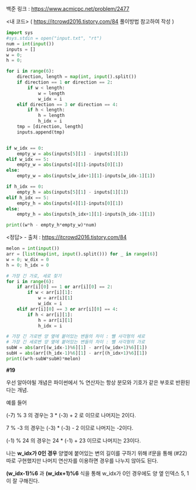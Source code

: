 백준 링크 : https://www.acmicpc.net/problem/2477

<내 코드> ( https://itcrowd2016.tistory.com/84 풀이방법 참고하여 작성 )

```python
import sys
#sys.stdin = open("input.txt", "rt")
num = int(input())
inputs = []
w = 0;
h = 0;

for i in range(6):
    direction, length = map(int, input().split())
    if direction == 1 or direction == 2:
        if w < length:
            w = length
            w_idx = i
    elif direction == 3 or direction == 4:
        if h < length:
            h = length
            h_idx = i
    tmp = [direction, length]
    inputs.append(tmp)


if w_idx == 0:
    empty_w = abs(inputs[5][1] - inputs[1][1])
elif w_idx == 5:
    empty_w = abs(inputs[4][1]-inputs[0][1])
else:
    empty_w = abs(inputs[w_idx+1][1]-inputs[w_idx-1][1])

if h_idx == 0:
    empty_h = abs(inputs[5][1] - inputs[1][1])
elif h_idx == 5:
    empty_h = abs(inputs[4][1]-inputs[0][1])
else:
    empty_h = abs(inputs[h_idx+1][1]-inputs[h_idx-1][1])

print((w*h - empty_h*empty_w)*num)
```

<정답> - 출처 : https://itcrowd2016.tistory.com/84

```python
melon = int(input())
arr = [list(map(int, input().split())) for _ in range(6)]
w = 0; w_dix = 0
h = 0; h_idx = 0

# 가장 긴 가로, 세로 찾기
for i in range(6):
    if arr[i][0] == 1 or arr[i][0] == 2:
        if w < arr[i][1]:
            w = arr[i][1]
            w_idx = i
    elif arr[i][0] == 3 or arr[i][0] == 4:
        if h < arr[i][1]:
            h = arr[i][1]
            h_idx = i

# 가장 긴 가로변 양 옆에 붙어있는 변들의 차이 : 뺄 사각형의 세로
# 가장 긴 세로변 양 옆에 붙어있는 변들의 차이 : 뺄 사각형의 가로
subW = abs(arr[(w_idx-1)%6][1] - arr[(w_idx+1)%6][1])
subH = abs(arr[(h_idx-1)%6][1] - arr[(h_idx+1)%6][1])
print((w*h-subW*subH)*melon)
```

**#19**

우선 알아야될 개념은 파이썬에서 % 연산자는 항상 분모와 기호가 같은 부호로 반환된다는 개념.

예를 들어

(-7) % 3 의 경우는 3 \* (-3) + 2 로 이므로 나머지는 2이다.

7 % -3 의 경우는 (-3) \* (-3) - 2 이므로 나머지는 -2이다.

(-1) % 24 의 경우는 24 \* (-1) + 23 이므로 나머지는 23이다.

나는 **w_idx가 0인 경우** 양옆에 붙어있는 변의 길이를 구하기 위해 if문을 통해 (#22) 따로 구현했지만 나머지 연산자를 이용하면 경우를 나누지 않아도 된다.

**(w_idx-1)%6** 과 **(w_idx+1)%6** 식을 통해 w_idx가 0인 경우에도 양 옆 인덱스 5, 1 이 잘 구해진다.
